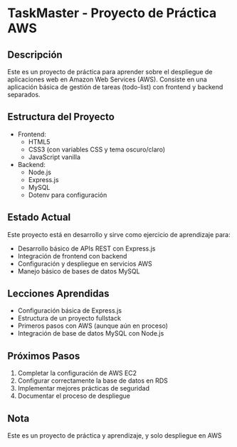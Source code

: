 # TaskMaster - Proyecto de Práctica AWS

## Descripción
Este es un proyecto de práctica para aprender sobre el despliegue de aplicaciones web en Amazon Web Services (AWS). Consiste en una aplicación básica de gestión de tareas (todo-list) con frontend y backend separados.

## Estructura del Proyecto
- Frontend:
  - HTML5
  - CSS3 (con variables CSS y tema oscuro/claro)
  - JavaScript vanilla
- Backend:
  - Node.js
  - Express.js
  - MySQL
  - Dotenv para configuración

## Estado Actual
Este proyecto está en desarrollo y sirve como ejercicio de aprendizaje para:
- Desarrollo básico de APIs REST con Express.js
- Integración de frontend con backend
- Configuración y despliegue en servicios AWS
- Manejo básico de bases de datos MySQL


## Lecciones Aprendidas
- Configuración básica de Express.js
- Estructura de un proyecto fullstack
- Primeros pasos con AWS (aunque aún en proceso)
- Integración de base de datos MySQL con Node.js

## Próximos Pasos
1. Completar la configuración de AWS EC2
2. Configurar correctamente la base de datos en RDS
3. Implementar mejores prácticas de seguridad
4. Documentar el proceso de despliegue

## Nota
Este es un proyecto de práctica y aprendizaje, y solo despliegue en AWS